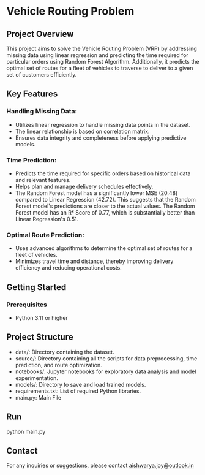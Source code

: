 # Vehicle Routing Problem


## Project Overview
This project aims to solve the Vehicle Routing Problem (VRP) by addressing missing data using linear regression and predicting the time required for particular orders using Random Forest Algorithm. Additionally, it predicts the optimal set of routes for a fleet of vehicles to traverse to deliver to a given set of customers efficiently.

## Key Features
### Handling Missing Data:

* Utilizes linear regression to handle missing data points in the dataset.
* The linear relationship is based on correlation matrix.
* Ensures data integrity and completeness before applying predictive models.

### Time Prediction:

* Predicts the time required for specific orders based on historical data and relevant features.
* Helps plan and manage delivery schedules effectively.
* The Random Forest model has a significantly lower MSE (20.48) compared to Linear Regression (42.72). This suggests that the Random Forest model's predictions are closer to the actual values. The Random Forest model has an R² Score of 0.77, which is substantially better than Linear Regression's 0.51. 

### Optimal Route Prediction:
* Uses advanced algorithms to determine the optimal set of routes for a fleet of vehicles.
* Minimizes travel time and distance, thereby improving delivery efficiency and reducing operational costs.

## Getting Started
### Prerequisites
* Python 3.11 or higher

## Project Structure
* data/: Directory containing the dataset.
* source/: Directory containing all the scripts for data preprocessing, time prediction, and route optimization.
* notebooks/: Jupyter notebooks for exploratory data analysis and model experimentation.
* models/: Directory to save and load trained models.
* requirements.txt: List of required Python libraries.
* main.py: Main File

## Run
  python main.py

## Contact
For any inquiries or suggestions, please contact aishwarya.joy@outlook.in
